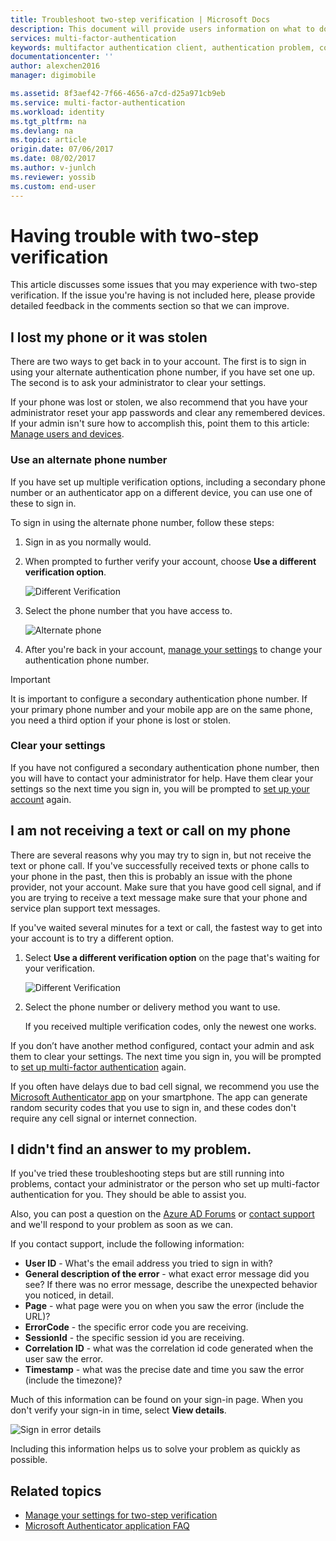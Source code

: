 ```yaml
---
title: Troubleshoot two-step verification | Microsoft Docs
description: This document will provide users information on what to do if they run into an issue with Azure Multi-Factor Authentication.
services: multi-factor-authentication
keywords: multifactor authentication client, authentication problem, correlation ID
documentationcenter: ''
author: alexchen2016
manager: digimobile

ms.assetid: 8f3aef42-7f66-4656-a7cd-d25a971cb9eb
ms.service: multi-factor-authentication
ms.workload: identity
ms.tgt_pltfrm: na
ms.devlang: na
ms.topic: article
origin.date: 07/06/2017
ms.date: 08/02/2017
ms.author: v-junlch
ms.reviewer: yossib
ms.custom: end-user
---
```

# Having trouble with two-step verification
This article discusses some issues that you may experience with two-step verification. If the issue you're having is not included here, please provide detailed feedback in the comments section so that we can improve.

## I lost my phone or it was stolen
There are two ways to get back in to your account. The first is to sign in using your alternate authentication phone number, if you have set one up. The second is to ask your administrator to clear your settings.

If your phone was lost or stolen, we also recommend that you have your administrator reset your app passwords and clear any remembered devices. If your admin isn't sure how to accomplish this, point them to this article: [Manage users and devices](../multi-factor-authentication-manage-users-and-devices.md).

### Use an alternate phone number
If you have set up multiple verification options, including a secondary phone number or an authenticator app on a different device, you can use one of these to sign in.

To sign in using the alternate phone number, follow these steps:

1. Sign in as you normally would.
2. When prompted to further verify your account, choose **Use a different verification option**.
   
    ![Different Verification](./media/multi-factor-authentication-end-user-manage/differentverification.png)
3. Select the phone number that you have access to.
   
    ![Alternate phone](./media/multi-factor-authentication-end-user-manage/altphone2.png)
4. After you're back in your account, [manage your settings](./multi-factor-authentication-end-user-manage-settings.md) to change your authentication phone number.

> [!IMPORTANT]
> It is important to configure a secondary authentication phone number. If your primary phone number and your mobile app are on the same phone, you need a third option if your phone is lost or stolen.   

### Clear your settings
If you have not configured a secondary authentication phone number, then you will have to contact your administrator for help. Have them clear your settings so the next time you sign in, you will be prompted to [set up your account](./multi-factor-authentication-end-user-first-time.md) again.

## I am not receiving a text or call on my phone
There are several reasons why you may try to sign in, but not receive the text or phone call. If you've successfully received texts or phone calls to your phone in the past, then this is probably an issue with the phone provider, not your account. Make sure that you have good cell signal, and if you are trying to receive a text message make sure that your phone and service plan support text messages.

If you've waited several minutes for a text or call, the fastest way to get into your account is to try a different option.

1. Select **Use a different verification option** on the page that's waiting for your verification.
   
    ![Different Verification](./media/multi-factor-authentication-end-user-troubleshoot/diff_option.png)
2. Select the phone number or delivery method you want to use.
   
    If you received multiple verification codes, only the newest one works.

If you don’t have another method configured, contact your admin and ask them to clear your settings. The next time you sign in, you will be prompted to [set up multi-factor authentication](./multi-factor-authentication-end-user-first-time.md) again.

If you often have delays due to bad cell signal, we recommend you use the [Microsoft Authenticator app](./microsoft-authenticator-app-how-to.md) on your smartphone. The app can generate random security codes that you use to sign in, and these codes don't require any cell signal or internet connection.

## I didn't find an answer to my problem.
If you've tried these troubleshooting steps but are still running into problems, contact your administrator or the person who set up multi-factor authentication for you. They should be able to assist you.

Also, you can post a question on the [Azure AD Forums](https://social.msdn.microsoft.com/Forums/zh-cn/home?forum=WindowsAzureAD) or [contact support](https://support.microsoft.com/zh-cn/contactus) and we'll respond to your problem as soon as we can.

If you contact support, include the following information:

- **User ID** - What's the email address you tried to sign in with?
- **General description of the error** - what exact error message did you see?  If there was no error message, describe the unexpected behavior you noticed, in detail.
- **Page** - what page were you on when you saw the error (include the URL)?
- **ErrorCode** - the specific error code you are receiving.
- **SessionId** - the specific session id you are receiving.
- **Correlation ID** - what was the correlation id code generated when the user saw the error.
- **Timestamp** - what was the precise date and time you saw the error (include the timezone)?

Much of this information can be found on your sign-in page. When you don't verify your sign-in in time, select **View details**.

![Sign in error details](./media/multi-factor-authentication-end-user-troubleshoot/view_details.png)

Including this information helps us to solve your problem as quickly as possible.

## Related topics
- [Manage your settings for two-step verification](./multi-factor-authentication-end-user-manage-settings.md)  
- [Microsoft Authenticator application FAQ](./microsoft-authenticator-app-faq.md)

<!-- Update_Description: update meta properties -->
